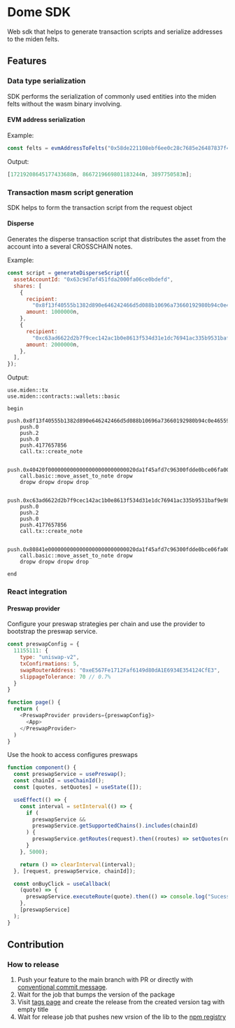 # Dome SDK

Web sdk that helps to generate transaction scripts and serialize addresses to the miden felts.

## Features

### Data type serialization

SDK performs the serialization of commonly used entities into the miden felts without the wasm binary involving.

#### EVM address serialization

Example:

```js
const felts = evmAddressToFelts("0x58de221108ebf6ee0c28c7685e26487837f452e8");
```

Output:

```js
[17219208645177433688n, 8667219669801183244n, 3897750583n];
```

### Transaction masm script generation

SDK helps to form the transaction script from the request object

#### Disperse

Generates the disperse transaction script that distributes the asset from the account into a several CROSSCHAIN notes.

Example:

```js
const script = generateDisperseScript({
  assetAccountId: "0x63c9d7af451fda2000fa06ce0bdefd",
  shares: [
    {
      recipient:
        "0x8f13f40555b1382d890e646242466d5d088b10696a73660192980b94c0e46559",
      amount: 1000000n,
    },
    {
      recipient:
        "0xc63ad6622d2b7f9cec142ac1b0e8613f534d31e1dc76941ac335b9531baf9e98",
      amount: 2000000n,
    },
  ],
});
```

Output:

```masm
use.miden::tx
use.miden::contracts::wallets::basic

begin
    push.0x8f13f40555b1382d890e646242466d5d088b10696a73660192980b94c0e46559
    push.0
    push.2
    push.0
    push.4177657856
    call.tx::create_note

    push.0x40420f0000000000000000000000000020da1f45afd7c96300fdde0bce06fa00
    call.basic::move_asset_to_note dropw
    dropw dropw dropw drop

    push.0xc63ad6622d2b7f9cec142ac1b0e8613f534d31e1dc76941ac335b9531baf9e98
    push.0
    push.2
    push.0
    push.4177657856
    call.tx::create_note

    push.0x80841e0000000000000000000000000020da1f45afd7c96300fdde0bce06fa00
    call.basic::move_asset_to_note dropw
    dropw dropw dropw drop

end
```

### React integration

#### Preswap provider

Configure your preswap strategies per chain and use the provider to bootstrap the preswap service.

```js
const preswapConfig = {
  11155111: {
    type: "uniswap-v2",
    txConfirmations: 5,
    swapRouterAddress: "0xeE567Fe1712Faf6149d80dA1E6934E354124CfE3",
    slippageTolerance: 70 // 0.7%
  }
}

function page() {
  return (
    <PreswapProvider providers={preswapConfig}>
      <App>
    </PreswapProvider>
  )
}
```

Use the hook to access configures preswaps

```js
function component() {
  const preswapService = usePreswap();
  const chainId = useChainId();
  const [quotes, setQuotes] = useState([]);

  useEffect(() => {
    const interval = setInterval(() => {
      if (
        preswapService &&
        preswapService.getSupportedChains().includes(chainId)
      ) {
        preswapService.getRoutes(request).then((routes) => setQuotes(routes));
      }
    }, 5000);

    return () => clearInterval(interval);
  }, [request, preswapService, chainId]);

  const onBuyClick = useCallback(
    (quote) => {
      preswapService.executeRoute(quote).then(() => console.log("Sucess"));
    },
    [preswapService]
  );
}
```

## Contribution

### How to release

1. Push your feature to the main branch with PR or directly with [conventional commit message](https://www.conventionalcommits.org/en/v1.0.0/).
2. Wait for the job that bumps the version of the package
3. Visit [tags page](https://github.com/Polynom-Labs/dome-sdk/tags) and create the release from the created version tag with empty title
4. Wait for release job that pushes new vrsion of the lib to the [npm registry](https://www.npmjs.com/package/@dome-protocol/sdk)
